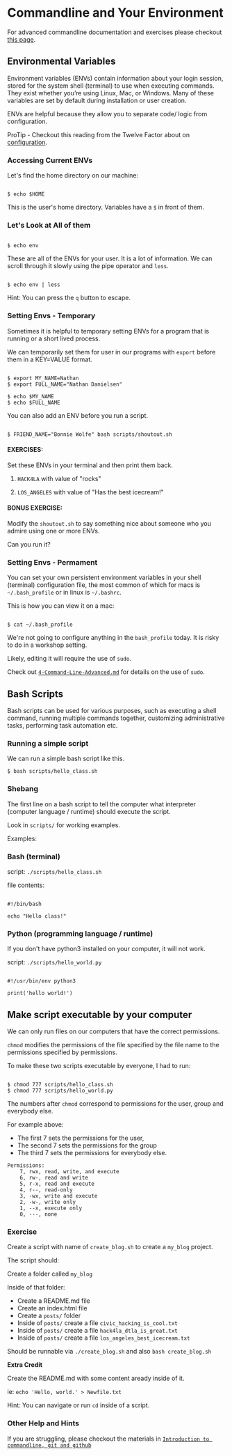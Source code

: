 # Commandline and Your Environment

For advanced commandline documentation and exercises please checkout [this page](
https://github.com/ndanielsen/intro-cli-git-github/blob/master/materials/4-Command-Line-Advanced.md).



## Environmental Variables

Environment variables (ENVs) contain information about your login session, stored for the system shell (terminal) to use when executing commands. They exist whether you’re using Linux, Mac, or Windows. Many of these variables are set by default during installation or user creation.

ENVs are helpful because they allow you to separate code/ logic from configuration. 

ProTip - Checkout this reading from the Twelve Factor about on [configuration](https://12factor.net/config).


### Accessing Current ENVs

Let's find the home directory on our machine:

```

$ echo $HOME

```

This is the user's home directory. Variables have a `$` in front of them.

### Let's Look at All of them

```

$ echo env

```


These are all of the ENVs for your user. It is a lot of information. We can scroll through it slowly using the pipe operator and `less`. 

```

$ echo env | less

```


Hint: You can press the `q` button to escape.


### Setting Envs - Temporary

Sometimes it is helpful to temporary setting ENVs for a program that is running or a short lived process. 

We can temporarily set them for user in our programs with `export` before them in a KEY=VALUE format.

```

$ export MY_NAME=Nathan
$ export FULL_NAME="Nathan Danielsen"

$ echo $MY_NAME
$ echo $FULL_NAME

```


You can also add an ENV before you run a script.

```

$ FRIEND_NAME="Bonnie Wolfe" bash scripts/shoutout.sh

```


#### EXERCISES:

Set these ENVs in your terminal and then print them back.

1) `HACK4LA` with value of "rocks"


2) `LOS_ANGELES` with value of "Has the best icecream!"


#### BONUS EXERCISE:

Modify the `shoutout.sh` to say something nice about someone who you admire using one or more ENVs.

Can you run it?


### Setting Envs - Permament

You can set your own persistent environment variables in your shell (terminal) configuration file, the most common of which for macs is `~/.bash_profile` or in linux is `~/.bashrc`.


This is how you can view it on a mac:

```

$ cat ~/.bash_profile

```


We're not going to configure anything in the `bash_profile` today. It is risky to do in a workshop setting.

Likely, editing it will require the use of `sudo`. 

Check out [`4-Command-Line-Advanced.md`](https://github.com/ndanielsen/intro-cli-git-github/blob/master/materials/4-Command-Line-Advanced.md) for details on the use of `sudo`.


## Bash Scripts

Bash scripts can be used for various purposes, such as executing a shell command, running multiple commands together, customizing administrative tasks, performing task automation etc.

### Running a simple script

We can run a simple bash script like this. 

```
$ bash scripts/hello_class.sh

```

### Shebang

The first line on a bash script to tell the computer what interpreter (computer language / runtime) should execute the script.

Look in `scripts/` for working examples.

Examples:

### Bash (terminal)

script: `./scripts/hello_class.sh`

file contents:
```

#!/bin/bash

echo "Hello class!"

```

### Python (programming language / runtime)

If you don't have python3 installed on your computer, it will not work.

script: `./scripts/hello_world.py`

```

#!/usr/bin/env python3

print('hello world!')

```

## Make script executable by your computer

We can only run files on our computers that have the correct permissions. 

`chmod` modifies the permissions of the file specified by the file name to the permissions specified by permissions.

To make these two scripts executable by everyone, I had to run:

```

$ chmod 777 scripts/hello_class.sh
$ chmod 777 scripts/hello_world.py

```

The numbers after `chmod` correspond to permissions for the user, group and everybody else.

For example above:
- The first 7 sets the permissions for the user, 
- The second 7 sets the permissions for the group
- The third 7 sets the permissions for everybody else.

```
Permissions:
    7, rwx, read, write, and execute
    6, rw-, read and write
    5, r-x, read and execute
    4, r--, read-only
    3, -wx, write and execute
    2, -w-, write only
    1, --x, execute only
    0, ---, none
```

### Exercise

Create a script with name of `create_blog.sh` to create a `my_blog` project. 

The script should:

Create a folder called `my_blog`

Inside of that folder:
- Create a README.md file
- Create an index.html file
- Create a `posts/` folder
- Inside of `posts/` create a file  `civic_hacking_is_cool.txt`
- Inside of `posts/` create a file  `hack4la_dtla_is_great.txt`
- Inside of `posts/` create a file  `los_angeles_best_icecream.txt`

Should be runnable via `./create_blog.sh` and also `bash create_blog.sh`

**Extra Credit**

Create the README.md with some content aready inside of it.

ie: `echo 'Hello, world.' > Newfile.txt`

Hint: You can navigate or run `cd` inside of a script.



### Other Help and Hints

If you are struggling, please checkout the materials in [`Introduction to commandline, git and github`](https://github.com/ndanielsen/intro-cli-git-github) 